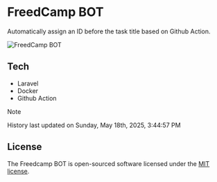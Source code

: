 # FreedCamp BOT

Automatically assign an ID before the task title based on Github Action.

![FreedCamp BOT](https://repository-images.githubusercontent.com/737932867/7d34798b-2680-471c-b089-a78a718d3d6a)

## Tech

- Laravel
- Docker
- Github Action

> [!NOTE]  
> History last updated on Sunday, May 18th, 2025, 3:44:57 PM

## License

The Freedcamp BOT is open-sourced software licensed under the [MIT license](https://opensource.org/licenses/MIT).
